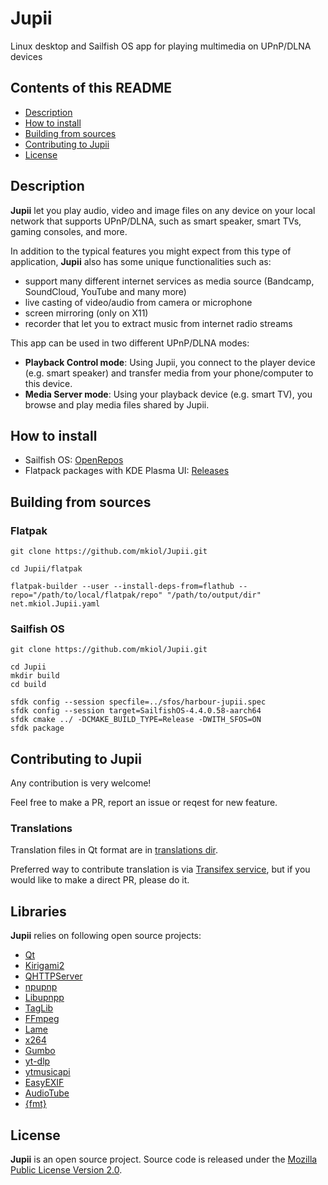 # Jupii

Linux desktop and Sailfish OS app for playing multimedia on UPnP/DLNA devices

## Contents of this README

- [Description](#description)
- [How to install](#how-to-install)
- [Building from sources](#building-from-sources)
- [Contributing to Jupii](#contributing-to-jupii)
- [License](#license)

## Description

**Jupii** let you play audio, video and image files on any device on your local network that supports UPnP/DLNA, such as smart speaker, smart TVs, gaming consoles, and more.

In addition to the typical features you might expect from this type of application, **Jupii** also has some unique functionalities such as:

- support many different internet services as media source (Bandcamp, SoundCloud, YouTube and many more)
- live casting of video/audio from camera or microphone
- screen mirroring (only on X11)
- recorder that let you to extract music from internet radio streams

This app can be used in two different UPnP/DLNA modes:

- **Playback Control mode**: Using Jupii, you connect to the player device (e.g. smart speaker) and transfer media from your phone/computer to this device.
- **Media Server mode**: Using your playback device (e.g. smart TV), you browse and play media files shared by Jupii.

## How to install

- Sailfish OS: [OpenRepos](https://openrepos.net/content/mkiol/jupii)
- Flatpack packages with KDE Plasma UI: [Releases](https://github.com/mkiol/Jupii/releases)

## Building from sources

### Flatpak

```
git clone https://github.com/mkiol/Jupii.git

cd Jupii/flatpak

flatpak-builder --user --install-deps-from=flathub --repo="/path/to/local/flatpak/repo" "/path/to/output/dir" net.mkiol.Jupii.yaml
```

### Sailfish OS

```
git clone https://github.com/mkiol/Jupii.git

cd Jupii
mkdir build
cd build

sfdk config --session specfile=../sfos/harbour-jupii.spec
sfdk config --session target=SailfishOS-4.4.0.58-aarch64
sfdk cmake ../ -DCMAKE_BUILD_TYPE=Release -DWITH_SFOS=ON
sfdk package
```

## Contributing to Jupii

Any contribution is very welcome!

Feel free to make a PR, report an issue or reqest for new feature.

### Translations

Translation files in Qt format are in [translations dir](https://github.com/mkiol/Jupii/tree/master/translations).

Preferred way to contribute translation is via [Transifex service](https://www.transifex.com/mkiol/jupii),
but if you would like to make a direct PR, please do it.

## Libraries

**Jupii** relies on following open source projects:

- [Qt](https://www.qt.io/)
- [Kirigami2](https://api.kde.org/frameworks/kirigami/html/index.html)
- [QHTTPServer](https://github.com/nikhilm/qhttpserver)
- [npupnp](https://framagit.org/medoc92/npupnp)
- [Libupnpp](https://framagit.org/medoc92/libupnpp)
- [TagLib](http://taglib.org/)
- [FFmpeg](https://ffmpeg.org/)
- [Lame](https://lame.sourceforge.io/)
- [x264](https://www.videolan.org/developers/x264.html)
- [Gumbo](https://github.com/google/gumbo-parser)
- [yt-dlp](https://github.com/yt-dlp/yt-dlp)
- [ytmusicapi](https://github.com/sigma67/ytmusicapi)
- [EasyEXIF](https://github.com/mayanklahiri/easyexif)
- [AudioTube](https://github.com/KDE/audiotube)
- [{fmt}](https://fmt.dev)

## License

**Jupii** is an open source project. Source code is released under the
[Mozilla Public License Version 2.0](https://www.mozilla.org/MPL/2.0/).

